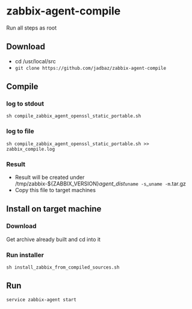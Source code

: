 # zabbix-agent-compile

Run all steps as root
## Download
- cd /usr/local/src
- `git clone https://github.com/jadbaz/zabbix-agent-compile`

## Compile
### log to stdout
`sh compile_zabbix_agent_openssl_static_portable.sh`

### log to file
`sh compile_zabbix_agent_openssl_static_portable.sh >> zabbix_compile.log`

### Result
- Result will be created under /tmp/zabbix-${ZABBIX_VERSION}_agent_dist_`uname -s`_`uname -m`.tar.gz
- Copy this file to target machines

## Install on target machine
### Download
Get archive already built and cd into it

### Run installer
`sh install_zabbix_from_compiled_sources.sh`

## Run
`service zabbix-agent start`
